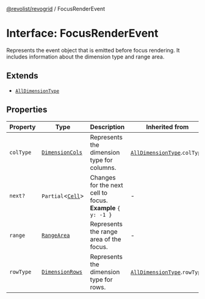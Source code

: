 [@revolist/revogrid](README.md) / FocusRenderEvent

# Interface: FocusRenderEvent

Represents the event object that is emitted before focus rendering.
It includes information about the dimension type and range area.

## Extends

- [`AllDimensionType`](Interface.AllDimensionType.md)

## Properties

| Property | Type | Description | Inherited from | Defined in |
| ------ | ------ | ------ | ------ | ------ |
| `colType` | [`DimensionCols`](TypeAlias.DimensionCols.md) | Represents the dimension type for columns. | [`AllDimensionType`](Interface.AllDimensionType.md).`colType` | [src/types/interfaces.ts:731](https://github.com/revolist/revogrid/blob/a808f70a0d197fcea56d269b7334fbc41eb74c5d/src/types/interfaces.ts#L731) |
| `next?` | `Partial`\<[`Cell`](Interface.Cell.md)\> | Changes for the next cell to focus. **Example** `{ y: -1 }` | - | [src/types/interfaces.ts:753](https://github.com/revolist/revogrid/blob/a808f70a0d197fcea56d269b7334fbc41eb74c5d/src/types/interfaces.ts#L753) |
| `range` | [`RangeArea`](TypeAlias.RangeArea.md) | Represents the range area of the focus. | - | [src/types/interfaces.ts:748](https://github.com/revolist/revogrid/blob/a808f70a0d197fcea56d269b7334fbc41eb74c5d/src/types/interfaces.ts#L748) |
| `rowType` | [`DimensionRows`](TypeAlias.DimensionRows.md) | Represents the dimension type for rows. | [`AllDimensionType`](Interface.AllDimensionType.md).`rowType` | [src/types/interfaces.ts:726](https://github.com/revolist/revogrid/blob/a808f70a0d197fcea56d269b7334fbc41eb74c5d/src/types/interfaces.ts#L726) |

